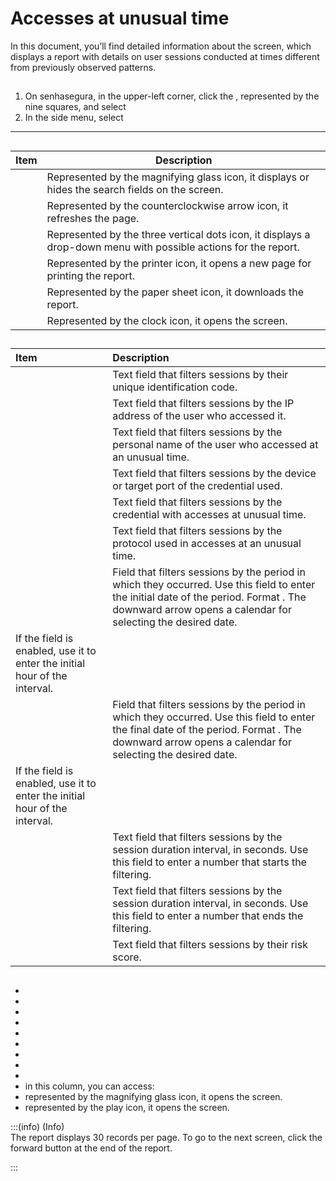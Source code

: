 # Accesses at unusual time 

In this document, you’ll find detailed information about the  screen, which displays a report with details on user sessions conducted at times different from previously observed patterns.

## 

1. On senhasegura, in the upper-left corner, click the , represented by the nine squares, and select   
2. In the side menu, select 

***

## 

| Item | Description |
| ----- | ----- |
|  | Represented by the magnifying glass icon, it displays or hides the search fields on the screen. |
|  | Represented by the counterclockwise arrow icon, it refreshes the page. |
|  | Represented by the three vertical dots icon, it displays a drop-down menu with possible actions for the report. |
|  | Represented by the printer icon, it opens a new page for printing the report. |
|  | Represented by the paper sheet icon, it downloads the report. |
|  | Represented by the clock icon, it opens the  screen. |

## 

| Item | Description |
| :---- | :---- |
|  | Text field that filters sessions by their unique identification code.  |
|  | Text field that filters sessions by the IP address of the user who accessed it.  |
|  | Text field that filters sessions by the personal name of the user who accessed at an unusual time.  |
|  | Text field that filters sessions by the device or target port of the credential used. |
|  | Text field that filters sessions by the credential with accesses at unusual time. |
|  | Text field that filters sessions by the protocol used in accesses at an unusual time.  |
|  | Field that filters sessions by the period in which they occurred. Use this field to enter the initial date of the period. Format . The downward arrow opens a calendar for selecting the desired date. 
If the  field is enabled, use it to enter the initial hour of the interval.  |
|  | Field that filters sessions by the period in which they occurred. Use this field to enter the final date of the period. Format . The downward arrow opens a calendar for selecting the desired date. 
If the  field is enabled, use it to enter the initial hour of the interval.  |
|  | Text field that filters sessions by the session duration interval, in seconds. Use this field to enter a number that starts the filtering. |
|  | Text field that filters sessions by the session duration interval, in seconds. Use this field to enter a number that ends the filtering.  |
|  | Text field that filters sessions by their risk score.  |

## 

*   
*   
*   
*   
*   
*   
*   
*   
*   
*   in this column, you can access:  
  *  represented by the magnifying glass icon, it opens the  screen.
  *  represented by the play icon, it opens the  screen.
    

:::(info) (Info)  
The report displays 30 records per page. To go to the next screen, click the forward button at the end of the report.

:::